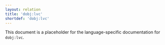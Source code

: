 ```yaml
---
layout: relation
title: 'dobj:lvc'
shortdef: 'dobj:lvc'
---
```


This document is a placeholder for the language-specific documentation
for `dobj:lvc`.
